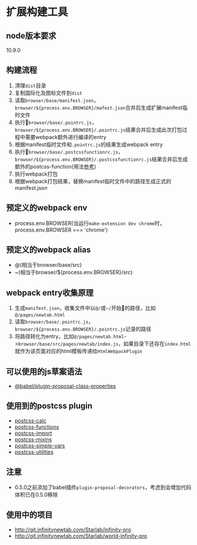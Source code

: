 # 扩展构建工具

## node版本要求
10.9.0

## 构建流程
1. 清理`dist`目录
2. 复制国际化及图标文件到`dist`
3. 读取`browser/base/manifest.json`，`browser/${process.env.BROWSER}/mafest.json`合并后生成扩展manifest临时文件
4. 执行`browser/base/.pointrc.js`，`browser/${process.env.BROWSER}/.pointrc.js`结果合并后生成此次打包过程中需要webpack额外进行编译的entry
5. 根据manifest临时文件和`.pointrc.js`的结果生成webpack entry
6. 执行`browser/base/.postcssfunctionrc.js`，`browser/${process.env.BROWSER}/.postcssfunctionrc.js`结果合并后生成额外的postcss-function(用法[参考](https://www.npmjs.com/package/postcss-functions))
7. 执行webpack打包
8. 根据webpack打包结果，替换manifest临时文件中的路径生成正式的manifest.json

## 预定义的webpack env
* process.env.BROWSER(当运行`make-extension dev chrome`时，process.env.BROWSER === 'chrome')

## 预定义的webpack alias
* @(相当于browser/base/src)
* ~(相当于browser/${process.env.BROWSER}/src)

## webpack entry收集原理
1. 生成`manifest.json`，收集文件中以`@/`或`~/`开始的路径，比如`@/pages/newtab.html`
2. 读取`browser/base/.pointrc.js`，`browser/${process.env.BROWSER}/.pointrc.js`记录的路径
3. 将路径转化为entry，比如`@/pages/newtab.html`->`browser/base/src/pages/newtab/index.js`，如果目录下还存在`index.html`就作为该页面对应的html模板传递给`HtmlWebpackPlugin`

## 可以使用的js草案语法
* [@babel/plugin-proposal-class-properties](https://babeljs.io/docs/en/babel-plugin-proposal-class-properties)

## 使用到的postcss plugin
* [postcss-calc](https://github.com/postcss/postcss-calc)
* [postcss-functions](https://github.com/andyjansson/postcss-functions)
* [postcss-import](https://github.com/postcss/postcss-import)
* [postcss-mixins](https://github.com/postcss/postcss-mixins)
* [postcss-simple-vars](https://github.com/postcss/postcss-simple-vars)
* [postcss-utilities](https://github.com/ismamz/postcss-utilities)

## 注意
* 0.5.0之前添加了babel插件`plugin-proposal-decorators`，考虑到会增加代码体积已在0.5.0移除

## 使用中的项目
* http://git.infinitynewtab.com/Starlab/infinity-pro
* http://git.infinitynewtab.com/Starlab/world-infinity-pro
